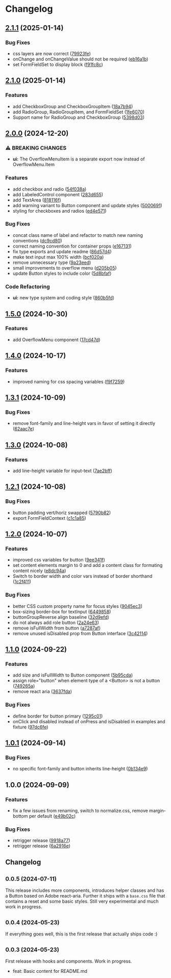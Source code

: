 # Changelog

## [2.1.1](https://github.com/receter/sys42/compare/ui-v2.1.0...ui-v2.1.1) (2025-01-14)


### Bug Fixes

* css layers are now correct ([79923fe](https://github.com/receter/sys42/commit/79923fe67067884ecfb51b3d7c7e5282d9cb0347))
* onChange and onChangeValue should not be required ([eb16a1b](https://github.com/receter/sys42/commit/eb16a1b3b7cbd1c0011d3706a8676a24bd33fad9))
* set FormFieldSet to display block ([f91fc8c](https://github.com/receter/sys42/commit/f91fc8c5c86f7e82c942e8421998cfc39e47cb2e))

## [2.1.0](https://github.com/receter/sys42/compare/ui-v2.0.0...ui-v2.1.0) (2025-01-14)


### Features

* add CheckboxGroup and CheckboxGroupItem ([18a7b94](https://github.com/receter/sys42/commit/18a7b943b86b1e6ac9df407d7080c29890af091e))
* add RadioGroup, RadioGroupItem, and FormFieldSet ([1fe6070](https://github.com/receter/sys42/commit/1fe607064ec2a7fbdd37f00577b644a45a2760e1))
* Support name for RadioGroup and CheckboxGroup ([5398d03](https://github.com/receter/sys42/commit/5398d0346d6625002aadb4219285c17f387ce0c1))

## [2.0.0](https://github.com/receter/sys42/compare/ui-v1.5.0...ui-v2.0.0) (2024-12-20)


### ⚠ BREAKING CHANGES

* **ui:** The OverflowMenuItem is a separate export now instead of OverflowMenu.Item

### Features

* add checkbox and radio ([54f038a](https://github.com/receter/sys42/commit/54f038a2e7fcacda5dcd9879b57f7bad2bcd4956))
* add LabeledControl component ([283d655](https://github.com/receter/sys42/commit/283d6552e6f16018867c545e250fd175c16b5fa2))
* add TextArea ([818116f](https://github.com/receter/sys42/commit/818116f79bd8e0b2ecd145b117394cd80fb6cc67))
* add warning variant to Button component and update styles ([5000691](https://github.com/receter/sys42/commit/5000691cdc7d719d72b7f80cffba86dcb6f4e4cc))
* styling for checkboxes and radios ([ed4e571](https://github.com/receter/sys42/commit/ed4e5719fbf16347f398c5a6a63c8ea7cf13f02f))


### Bug Fixes

* concat class name of label and refactor to match new naming conventions ([dc9cd80](https://github.com/receter/sys42/commit/dc9cd800736eb669b1f1c10da55c4bca7608334c))
* correct naming convention for container props ([e167131](https://github.com/receter/sys42/commit/e16713161a3f477669ec3812fba1e32d205e7b27))
* fix type exports and update readme ([86d57d4](https://github.com/receter/sys42/commit/86d57d4e358220c8eac0d60ac903faed3d1d4355))
* make text input max 100% width ([bcf020a](https://github.com/receter/sys42/commit/bcf020a81ad062604542596ae973bfa44e197e98))
* remove unnecessary type ([9a23eed](https://github.com/receter/sys42/commit/9a23eedd4719276a80da947c82eabb252989fa88))
* small improvements to overflow menu ([d205b05](https://github.com/receter/sys42/commit/d205b050c6380813318f8085a08f39a75cf7d3ff))
* update Button styles to include color ([5d8bfaf](https://github.com/receter/sys42/commit/5d8bfafaf41ccb3f2fcf3b4ce78aac35463eab33))


### Code Refactoring

* **ui:** new type system and coding style ([860b5fd](https://github.com/receter/sys42/commit/860b5fd469b9d64a0a3806991e81e14ce3d9edac))

## [1.5.0](https://github.com/receter/sys42/compare/ui-v1.4.0...ui-v1.5.0) (2024-10-30)


### Features

* add OverflowMenu component ([17cd47d](https://github.com/receter/sys42/commit/17cd47d75a616f897423432d1fe1d54d4846e891))

## [1.4.0](https://github.com/receter/sys42/compare/ui-v1.3.1...ui-v1.4.0) (2024-10-17)


### Features

* improved naming for css spacing variables ([f9f7259](https://github.com/receter/sys42/commit/f9f72596edf8505a0980499c56d5288a90130b45))

## [1.3.1](https://github.com/receter/sys42/compare/ui-v1.3.0...ui-v1.3.1) (2024-10-09)


### Bug Fixes

* remove font-family and line-height vars in favor of setting it directly ([62aac7e](https://github.com/receter/sys42/commit/62aac7e8d978185f12bca38cf619af5cd3c57f2c))

## [1.3.0](https://github.com/receter/sys42/compare/ui-v1.2.1...ui-v1.3.0) (2024-10-08)


### Features

* add line-height variable for input-text ([7ae2bff](https://github.com/receter/sys42/commit/7ae2bff4a6d12fef1fbbb9629d9a5815c5a99815))

## [1.2.1](https://github.com/receter/sys42/compare/ui-v1.2.0...ui-v1.2.1) (2024-10-08)


### Bug Fixes

* button padding vert/horiz swapped ([5790b82](https://github.com/receter/sys42/commit/5790b822d0bcf2ce6872f646a5626f70ac551e62))
* export FormFieldContext ([c1c1a85](https://github.com/receter/sys42/commit/c1c1a85c19249f381d154df743cf9957cbe51799))

## [1.2.0](https://github.com/receter/sys42/compare/ui-v1.1.0...ui-v1.2.0) (2024-10-07)


### Features

* improved css variables for button ([9ee341f](https://github.com/receter/sys42/commit/9ee341f438ae2afad9ba3697a6b7f53db99e2f9d))
* set content elements margin to 0 and add a content class for formating content nicely ([e8dc94a](https://github.com/receter/sys42/commit/e8dc94a9f2a9224ce9336698b38f3b9a16565501))
* Switch to border width and color vars instead of border shorthand ([1c2f411](https://github.com/receter/sys42/commit/1c2f411c87fc0242e0d70ca826e78521a3ff7cd5))


### Bug Fixes

* better CSS custom property name for focus styles ([9045ec3](https://github.com/receter/sys42/commit/9045ec35262fd6c73281ea576710d570b11f7079))
* box-sizing border-box for textInput ([6449858](https://github.com/receter/sys42/commit/6449858f19b840a9b98dc80fd60c64f07e0e8ed3))
* buttonGroupReverse align baseline ([32d9efd](https://github.com/receter/sys42/commit/32d9efde611a0d5853025d2f8009aa4bce435803))
* do not always add role button ([2a24e63](https://github.com/receter/sys42/commit/2a24e63f608a2d5b133958ff381d4cb6f128f5bd))
* remove isFullWidth from button ([a7287af](https://github.com/receter/sys42/commit/a7287af3679a63f95550b396bab3cd24151c152a))
* remove unused isDisabled prop from Button interface ([3c42114](https://github.com/receter/sys42/commit/3c42114cbd3589e9d0d140bb0dc5617f0672d1f2))

## [1.1.0](https://github.com/receter/sys42/compare/ui-v1.0.1...ui-v1.1.0) (2024-09-22)


### Features

* add size and isFullWidth to Button component ([5b95cda](https://github.com/receter/sys42/commit/5b95cda0c6ba814c5469291b64ee674b1ca0b259))
* assign role="button" when element type of a &lt;Button&gt; is not a button ([749265a](https://github.com/receter/sys42/commit/749265a58fea4a914071c03487adf7889d6438a5))
* remove react aria ([3637fda](https://github.com/receter/sys42/commit/3637fdae917c725fabf1cbb719a07d0802b9b0f0))


### Bug Fixes

* define border for button primary ([1295c01](https://github.com/receter/sys42/commit/1295c013ae581ace23a02360244c1b9bc800f9ee))
* onClick and disabled instead of onPress and isDisabled in examples and fixture ([97dc6fe](https://github.com/receter/sys42/commit/97dc6fe6f2421e0e9126ec546f0121439d65c4c6))

## [1.0.1](https://github.com/receter/sys42/compare/ui-v1.0.0...ui-v1.0.1) (2024-09-14)


### Bug Fixes

* no specific font-family and button inherits line-height ([0b134e9](https://github.com/receter/sys42/commit/0b134e9a39a27cb12bc35df9aed96128594622dc))

## 1.0.0 (2024-09-09)


### Features

* fix a few issues from renaming, switch to normalize.css, remove margin-bottom per default ([e49b02c](https://github.com/receter/sys42/commit/e49b02ce4fe3da1a5b043aae333720db21a74c38))


### Bug Fixes

* retrigger release ([9918a77](https://github.com/receter/sys42/commit/9918a777722cf1d52544bce3cf614ae05f3d1836))
* retrigger release ([6a2916e](https://github.com/receter/sys42/commit/6a2916e045dcf1dd4a5ac42d62874e7d5becd8d2))

## Changelog

## <small>0.0.5 (2024-07-11)</small>

This release includes more components, introduces helper classes and has a Button based on Adobe react-aria. Further it ships with a `base.css` file that contains a reset and some basic styles. Still very experimental and much work in progress.

## <small>0.0.4 (2024-05-23)</small>

If everything goes well, this is the first release that actually ships code :)

## <small>0.0.3 (2024-05-23)</small>

First release with hooks and components. Work in progress.

- feat: Basic content for README.md
